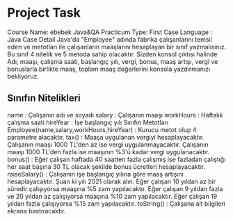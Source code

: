 # Project Task



Course Name: ebebek Java&QA Practicum Type: First Case Language : Java Case Detail Java'da "Employee" adında fabrika çalışanlarını temsil eden ve metotları ile çalışanların maaşlarını hesaplayan bir sınıf yazmalısınız. Bu sınıf 4 nitelik ve 5 metoda sahip olacaktır. Sizden konsol çıktısı halinde Adı, maaşı, çalışma saati, başlangıç yılı, vergi, bonus, maaş artışı, vergi ve bonuslarla birlikte maaş, toplam maaş değerlerini konsola yazdırmanızı bekliyoruz.



## Sınıfın Nitelikleri



name : Çalışanın adı ve soyadı salary : Çalışanın maaşı workHours : Haftalık çalışma saati hireYear : İşe başlangıç yılı Sınıfın Metotları Employee(name,salary,workHours,hireYear) : Kurucu metot olup 4 parametre alacaktır. tax() : Maaşa uygulanan vergiyi hesaplayacaktır. Çalışanın maaşı 1000 TL'den az ise vergi uygulanmayacaktır. Çalışanın maaşı 1000 TL'den fazla ise maaşının %3'ü kadar vergi uygulanacaktır. bonus() : Eğer çalışan haftada 40 saatten fazla çalışmış ise fazladan çalıştığı her saat başına 30 TL olacak şekilde bonus ücretleri hesaplayacaktır. raiseSalary() : Çalışanın işe başlangıç yılına göre maaş artışını hesaplayacaktır. Şuan ki yılı 2021 olarak alın. Eğer çalışan 10 yıldan az bir süredir çalışıyorsa maaşına %5 zam yapılacaktır. Eğer çalışan 9 yıldan fazla ve 20 yıldan az çalışıyorsa maaşına %10 zam yapılacaktır. Eğer çalışan 19 yıldan fazla çalışıyorsa %15 zam yapılacaktır. toString() : Çalışana ait bilgileri ekrana bastıracaktır.
